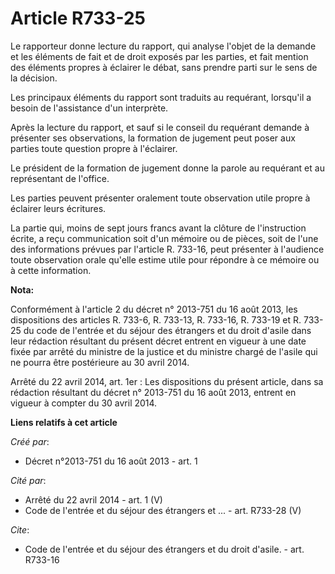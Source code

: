 # Article R733-25

Le rapporteur donne lecture du rapport, qui analyse l'objet de la demande et les éléments de fait et de droit exposés par les
parties, et fait mention des éléments propres à éclairer le débat, sans prendre parti sur le sens de la décision. 

Les principaux éléments du rapport sont traduits au requérant, lorsqu'il a besoin de l'assistance d'un interprète. 

Après la lecture du rapport, et sauf si le conseil du requérant demande à présenter ses observations, la formation de
jugement peut poser aux parties toute question propre à l'éclairer. 

Le président de la formation de jugement donne la parole au requérant et au représentant de l'office. 

Les parties peuvent présenter oralement toute observation utile propre à éclairer leurs écritures. 

La partie qui, moins de sept jours francs avant la clôture de l'instruction écrite, a reçu communication soit d'un mémoire ou
de pièces, soit de l'une des informations prévues par l'article R. 733-16, peut présenter à l'audience toute observation
orale qu'elle estime utile pour répondre à ce mémoire ou à cette information.

**Nota:**

Conformément à l'article 2 du décret n° 2013-751 du 16 août 2013, les dispositions des articles R. 733-6, R. 733-13, R.
733-16, R. 733-19 et R. 733-25 du code de l'entrée et du séjour des étrangers et du droit d'asile dans leur rédaction
résultant du présent décret entrent en vigueur à une date fixée par arrêté du ministre de la justice et du ministre chargé de
l'asile qui ne pourra être postérieure au 30 avril 2014.

Arrêté du 22 avril 2014, art. 1er : Les dispositions du présent article, dans sa rédaction résultant du décret n° 2013-751 du
16 août 2013, entrent en vigueur à compter du 30 avril 2014.

**Liens relatifs à cet article**

_Créé par_:

  - Décret n°2013-751 du 16 août 2013 - art. 1

_Cité par_:

  - Arrêté du 22 avril 2014 - art. 1 (V)
  - Code de l'entrée et du séjour des étrangers et ... - art. R733-28 (V)

_Cite_:

  - Code de l'entrée et du séjour des étrangers et du droit d'asile. - art. R733-16

